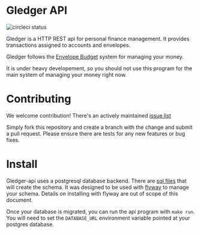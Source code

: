 # Gledger API

![circleci status](https://circleci.com/gh/gledger/api.svg?style=shield)

Gledger is a HTTP REST api for personal finance management. It provides transactions assigned to accounts and envelopes.

Gledger follows the [Envelope Budget](https://en.wikipedia.org/wiki/Envelope_system) system for managing your money.

It is under heavy developement, so you should not use this program for the main system of managing your money right now.

# Contributing

We welcome contribution! There's an actively maintained [issue list](https://github.com/gledger/api/issues)

Simply fork this repository and create a branch with the change and submit a pull request. Please ensure there are tests for any new features or bug fixes.

# Install

Gledger-api uses a postgresql database backend. There are [sql files](https://github.com/gledger/api-schema) that will create the schema. It was designed to be used with [flyway](https://flywaydb.org/) to manage your schema. Details on installing with flyway are out of scope of this document.

Once your database is migrated, you can run the api program with `make run`. You will need to set the `DATABASE_URL` environment variable pointed at your postgres database.
